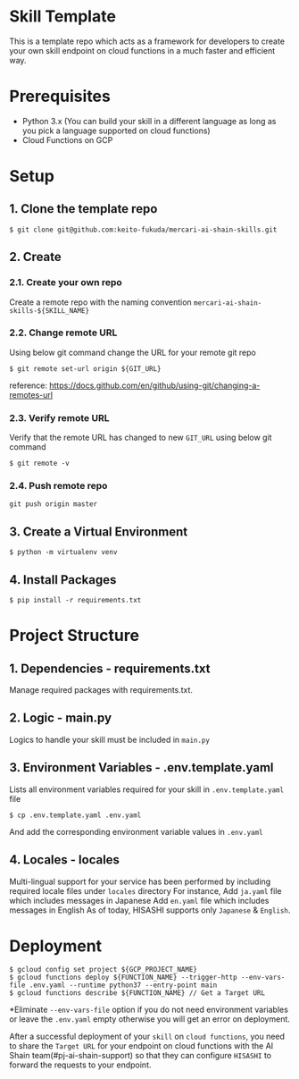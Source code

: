 # Skill Template
This is a template repo which acts as a framework for developers to create your own skill endpoint on cloud functions in a much faster and efficient way.

# Prerequisites
- Python 3.x (You can build your skill in a different language as long as you pick a language supported on cloud functions)
- Cloud Functions on GCP

# Setup
## 1. Clone the template repo
```
$ git clone git@github.com:keito-fukuda/mercari-ai-shain-skills.git
```

## 2. Create  
### 2.1. Create your own repo
Create a remote repo with the naming convention `mercari-ai-shain-skills-${SKILL_NAME}`

### 2.2. Change remote URL
Using below git command change the URL for your remote git repo
```
$ git remote set-url origin ${GIT_URL}
```
reference: https://docs.github.com/en/github/using-git/changing-a-remotes-url

### 2.3. Verify remote URL
Verify that the remote URL has changed to new `GIT_URL` using below git command
```
$ git remote -v
```
### 2.4. Push remote repo
```
git push origin master
```

## 3. Create a Virtual Environment
```
$ python -m virtualenv venv 
```

## 4. Install Packages
```
$ pip install -r requirements.txt
```

# Project Structure
## 1. Dependencies - requirements.txt
Manage required packages with requirements.txt. 

## 2. Logic - main.py
Logics to handle your skill must be included in `main.py`

## 3. Environment Variables - .env.template.yaml
Lists all environment variables required for your skill in `.env.template.yaml` file
```
$ cp .env.template.yaml .env.yaml
```
And add the corresponding environment variable values in `.env.yaml`

## 4. Locales - locales
Multi-lingual support for your service has been performed by including required locale files under `locales` directory
For instance,
Add `ja.yaml` file which includes messages in Japanese
Add `en.yaml` file which includes messages in English
As of today, HISASHI supports only `Japanese` & `English`.

# Deployment
```
$ gcloud config set project ${GCP_PROJECT_NAME}
$ gcloud functions deploy ${FUNCTION_NAME} --trigger-http --env-vars-file .env.yaml --runtime python37 --entry-point main
$ gcloud functions describe ${FUNCTION_NAME} // Get a Target URL
```
*Eliminate `--env-vars-file` option if you do not need environment variables or leave the `.env.yaml` empty otherwise you will get an error on deployment.

After a successful deployment of your `skill` on `cloud functions`, you need to share the `Target URL` for your endpoint on cloud functions with the AI Shain team(#pj-ai-shain-support) so that they can configure `HISASHI` to forward the requests to your endpoint.
